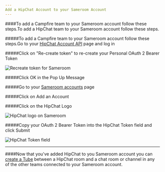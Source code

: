 ```yaml
---
Add a HipChat Account to your Sameroom Account
---
```


####To add a Campfire team to your Sameroom account follow these steps.To add a HipChat team to your Sameroom account follow these steps.

#####To add a Campfire team to your Sameroom account follow these steps.Go to your <a href="https://hipchat.com/account/api" target="_blank">HipChat Account API</a> page and log in

#####Click on "Re-create token" to re-create your Personal OAuth 2 Bearer Token

![Recreate token for Sameroom](https://in.kato.im/dd9055f7d2f3bcad535ee373c06d649993c5d30f919639e6bb1b9665efa7a016/Sameroom_HipChat_Account_Settings.png)


#####Click OK in the Pop Up Message

#####Go to your <a href="https://sameroom.io/accounts/" target="_blank">Sameroom accounts</a> page

#####Click on Add an Account

#####Click on the HipChat Logo

![HipChat logo on Sameroom](https://in.kato.im/d0098794f49e3a01891fa6e4a89ed43ccd9d2ac075d9007931cf59bf215e3f9b/Sameroom%20Add%20HipChat%20Account%20copy.png)


#####Copy your OAuth 2 Bearer Token into the HipChat Token field and click Submit

![HipChat Token field](https://in.kato.im/d8d4f1003421016ba7d54cd669dde49319229ba235bc766285b205fd2d44078d/Sameroom%20Sign%20In%20HipChat%20copy.png)

---

####Now that you've added HipChat to you Sameroom account you can [create a Tube](/getting-started/en/tubes-portals/tubes) between a HipChat room and a chat room or channel in any of the other teams connected to your Sameroom account.
